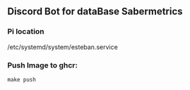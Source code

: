 ## Discord Bot for dataBase Sabermetrics

### Pi location
/etc/systemd/system/esteban.service

### Push Image to ghcr: 
```
make push 
```
